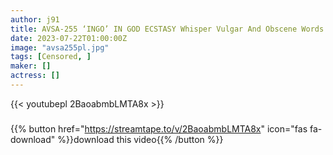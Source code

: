```yaml
---
author: j91
title: AVSA-255 ‘INGO’ IN GOD ECSTASY Whisper Vulgar And Obscene Words And Dominate Men’s Lower Bodies! Lewd Slut Dirty Talk Yui Hatano
date: 2023-07-22T01:00:00Z
image: "avsa255pl.jpg"
tags: [Censored, ]
maker: []
actress: []
---
```



{{< youtubepl 2BaoabmbLMTA8x >}}
###

{{% button href="https://streamtape.to/v/2BaoabmbLMTA8x" icon="fas fa-download" %}}download this video{{% /button %}}
